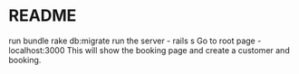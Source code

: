 # README

run bundle 
rake db:migrate
run the server - rails s
Go to root page - localhost:3000
This will show the booking page and create a customer and booking.

